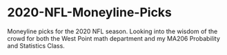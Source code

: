 # 2020-NFL-Moneyline-Picks
Moneyline picks for the 2020 NFL season. Looking into the wisdom of the crowd for both the West Point math department and my MA206 Probability and Statistics Class. 
